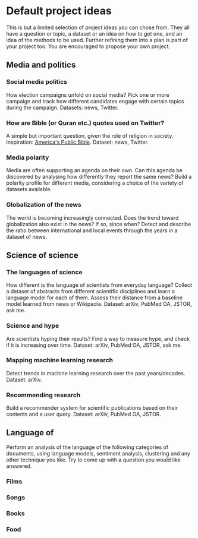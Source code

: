 # Default project ideas

This is but a limited selection of project ideas you can chose from. They all have a question or topic, a dataset or an idea on how to get one, and an idea of the methods to be used. Further refining them into a plan is part of your project too. You are encouraged to propose your own project.

## Media and politics

### Social media politics

How election campaigns unfold on social media? Pick one or more campaign and track how different candidates engage with certain topics during the campaign. Datasets: news, Twitter.

### How are Bible (or Quran etc.) quotes used on Twitter?

A simple but important question, given the role of religion in society. Inspiration: [America's Public Bible](http://americaspublicbible.org/). Dataset: news, Twitter.

### Media polarity

Media are often supporting an agenda on their own. Can this agenda be discovered by analysing how differently they report the same news? Build a polarity profile for different media, considering a choice of the variety of datasets available.

### Globalization of the news

The world is becoming increasingly connected. Does the trend toward globalization also exist in the news? If so, since when? Detect and describe the ratio between international and local events through the years in a dataset of news.

## Science of science

### The languages of science

How different is the language of scientists from everyday language? Collect a dataset of abstracts from different scientific disciplines and learn a language model for each of them. Assess their distance from a baseline model learned from news or Wikipedia. Dataset: arXiv, PubMed OA, JSTOR, ask me.

### Science and hype

Are scientists hyping their results? Find a way to measure hype, and check if it is increasing over time. Dataset: arXiv, PubMed OA, JSTOR, ask me.

### Mapping machine learning research

Detect trends in machine learning research over the past years/decades. Dataset: arXiv.

### Recommending research

Build a recommender system for scientific publications based on their contents and a user query. Dataset: arXiv, PubMed OA, JSTOR.

## Language of

Perform an analysis of the language of the following categories of documents, using language models, sentiment analysis, clustering and any other technique you like. Try to come up with a question you would like answered.

### Films

### Songs

### Books

### Food



